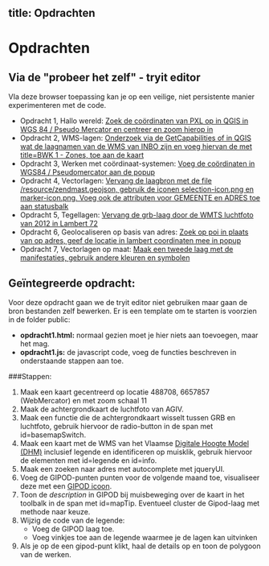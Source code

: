 title: Opdrachten
---
Opdrachten
====
Via de "probeer het zelf" - tryit editor
----
VIa deze browser toepassing kan je op een veilige, niet persistente manier experimenteren met de code.

 - Opdracht 1, Hallo wereld: [Zoek de coördinaten van PXL op in QGIS in WGS 84 / Pseudo Mercator en centreer en zoom hierop in](http://localhost:3000/tryit?file=examples/OL3_LES1_hallo_wereld.html&msg=Zoek%20de%20co%C3%B6rdinaten%20van%20PXL%20op%20in%20QGIS%20in%20WGS%2084%20/%20Pseudo%20Mercator%20en%20centreer%20en%20zoom%20hierop%20in)
 - Opdracht 2, WMS-lagen: [Onderzoek via de GetCapabilities of in QGIS wat de laagnamen van de WMS van INBO zijn en voeg hiervan de met title=BWK 1 - Zones, toe aan de kaart]( http://localhost:3000/tryit?file=examples/OL3_LES2_WMS.html&msg=Onderzoek%20via%20de%20GetCapabilities%20of%20in%20QGIS%20wat%20de%20laagnamen%20van%20de%20WMS%20van%20INBO%20zijn%20en%20voeg%20hiervan%20de%20met%20title=BWK%201%20-%20Zones,%20toe%20aan%20de%20kaart%3A%20%20http://geo.agiv.be/ogc/wms/product/INBO%3Frequest=GetCapabilities%26version=1.3.0%26service=wms)
 - Opdracht 3, Werken met coördinaat-systemen: [Voeg de coördinaten in WGS84 / Pseudomercator aan de popup](http://localhost:3000/tryit?file=examples/OL3_LES3_coordnaatsystemen.html&msg=Voeg%20de%20co%C3%B6rdinaten%20in%20WGS84%20/%20Pseudomercator%20aan%20de%20popup)
 - Opdracht 4, Vectorlagen: [Vervang de laagbron met de file /resource/zendmast.geojson, gebruik de iconen selection-icon.png en marker-icon.png. Voeg ook de attributen voor GEMEENTE en ADRES toe aan statusbalk](http://localhost:3000/tryit?file=examples/OL3_LES4_vector.html&msg=Vervang%20de%20laagbron%20met%20de%20file%20/resource/zendmast.geojson,%20gebruik%20de%20iconen%20selection-icon.png%20en%20marker-icon.png.%20Voeg%20ook%20de%20attributen%20voor%20GEMEENTE%20en%20ADRES%20toe%20aan%20statusbalk)
 - Opdracht 5, Tegellagen: [Vervang de grb-laag door de WMTS luchtfoto van 2012 in Lambert 72](http://localhost:3000/tryit?file=examples/OL3_LES5_tiles.html&msg=Vevang%20de%20grb-laag%20door%20de%20WMTS%20luchtfoto%20van%202012%20in%20Lambert%2072)
 - Opdracht 6, Geolocaliseren op basis van adres: [Zoek op poi in plaats van op adres, geef de locatie in lambert coordinaten mee in popup](http://localhost:3000/tryit?file=examples/OL3_LES6_geocoding.html&msg=Zoek%20poi%20in%20plaats%20van%20op%20adres,%20geef%20de%20locatie%20in%20lambert%20coordinaten%20mee%20in%20popup.)
 - Opdracht 7, Vectorlagen op maat: [Maak een tweede laag met de manifestaties, gebruik andere kleuren en symbolen](http://localhost:3000/tryit?file=examples/OL3_LES7_custom_layerSource.html&msg=Maak%20een%20tweede%20laag%20met%20de%20manifestaties,%20gebruik%20andere%20kleuren%20en%20symbolen)

Geïntegreerde opdracht:
-----

Voor deze opdracht gaan we de tryit editor niet gebruiken maar gaan de bron bestanden zelf bewerken.
Er is een template om te starten is voorzien in de folder public: 

- **opdracht1.html:** normaal gezien moet je hier niets aan toevoegen, maar het mag. 
- **opdracht1.js:** de javascript code, voeg de functies beschreven in onderstaande stappen aan toe. 

###Stappen:

1. Maak een kaart gecentreerd op locatie 488708, 6657857 (WebMercator) en met zoom schaal 11
2. Maak de achtergrondkaart de luchtfoto van AGIV.
3. Maak een functie die de achtergrondkaart wisselt tussen GRB en luchtfoto, gebruik hiervoor de radio-button in de span met id=basemapSwitch.
4. Maak een kaart met de WMS van het Vlaamse [Digitale Hoogte Model (DHM)](http://geo.agiv.be/inspire/wms/hoogte?service=wms&request=getcapabilities&version=1.3.0) inclusief legende en identificeren op muisklik, gebruik hiervoor de elementen met id=legende en id=info. 
5. Maak een zoeken naar adres met autocomplete met jqueryUI.
6. Voeg de GIPOD-punten punten voor de volgende maand toe, visualiseer deze met een [GIPOD icoon](http://gipod.api.agiv.be/#!docs/icon-workassignment.md). 
7. Toon de *description* in GIPOD bij muisbeweging over de kaart in het toolbalk in de span met id=mapTip. Eventueel cluster de Gipod-laag met methode naar keuze.
8. Wijzig de code van de legende:  
    - Voeg de GIPOD laag toe. 
    - Voeg vinkjes toe aan de legende waarmee je de lagen kan uitvinken
9. Als je op de een gipod-punt klikt, haal de details op en toon de polygoon van de werken.
    
 
